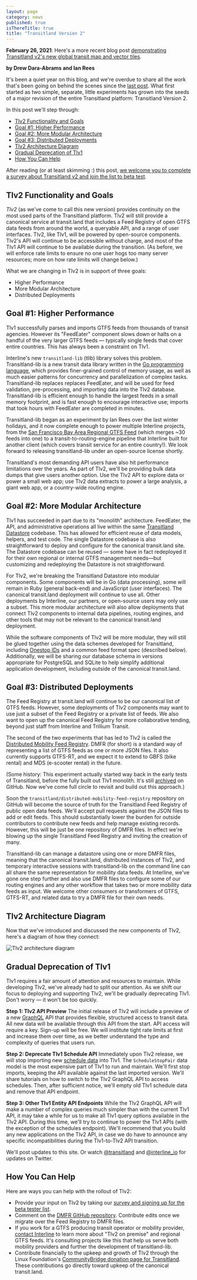 ```yaml
---
layout: page
category: news
published: true
isThereTitle: true
title: "Transitland Version 2"
---
```


<div class="notification is-info">
  <p><strong>February 26, 2021</strong>: Here's a more recent blog post <a href="/news/2021/02/26/transitland-v2-vector-map-tiles">demonstrating Transitland v2's new global transit map and vector tiles</a>.</p>
</div>

**by Drew Dara-Abrams and Ian Rees**

It's been a quiet year on this blog, and we're overdue to share all the work that's been going on behind the scenes since the [last post](/news/2019/01/08/transitland-continues.html). What first started as two simple, separate, little experiments has grown into the seeds of a major revision of the entire Transitland platform: Transitland Version 2.

In this post we'll step through:
- [Tlv2 Functionality and Goals](/news/2019/10/17/tlv2.html#tlv2-functionality-and-goals)
- [Goal #1: Higher Performance](/news/2019/10/17/tlv2.html#goal-1-higher-performance)
- [Goal #2: More Modular Architecture](/news/2019/10/17/tlv2.html#goal-2-more-modular-architecture)
- [Goal #3: Distributed Deployments](/news/2019/10/17/tlv2.html#goal-3-distributed-deployments)
- [Tlv2 Architecture Diagram](/news/2019/10/17/tlv2.html#tlv2-architecture-diagram)
- [Gradual Deprecation of Tlv1](/news/2019/10/17/tlv2.html#gradual-deprecation-of-tlv1)
- [How You Can Help](/news/2019/10/17/tlv2.html#how-you-can-help)

After reading (or at least skimming :) this post, [we welcome you to complete a survey about Transitland v2 and join the list to beta test](https://docs.google.com/forms/d/e/1FAIpQLSdmhW28zcP1kBMBkmelAt7OQGqKjRcoILjsbZvGXLsGfmFNGw/viewform).

<!-- more -->

## Tlv2 Functionality and Goals

_Tlv2_ (as we've come to call this new version) provides continuity on the most used parts of the Transitland platform. Tlv2 will still provide a canonical service at transit.land that includes a Feed Registry of open GTFS data feeds from around the world, a queryable API, and a range of user interfaces. Tlv2, like Tlv1, will be powered by open-source components. Tlv2's API will continue to be accessible without charge, and most of the Tlv1 API will continue to be available during the transition. (As before, we will enforce rate limits to ensure no one user hogs too many server resources; more on how rate limits will change below.)

What we are changing in Tlv2 is in support of three goals:
- Higher Performance
- More Modular Architecture
- Distributed Deployments

## Goal #1: Higher Performance

Tlv1 successfully parses and imports GTFS feeds from thousands of transit agencies. However its "FeedEater" component slows down or halts on a handful of the very larger GTFS feeds &mdash; typically single feeds that cover entire countries. This has always been a constraint on Tlv1. 

Interline's new `transitland-lib` (tlib) library solves this problem. Transitland-lib is a new transit data library written in the [Go programming language](https://golang.org/), which provides finer-grained control of memory usage, as well as much easier patterns for concurrency and parallelization of complex tasks. Transitland-lib replaces replaces FeedEater, and will be used for feed validation, pre-processing, and importing data into the Tlv2 database. Transitland-lib is efficient enough to handle the largest feeds in a small memory footprint, and is fast enough to encourage interactive use; imports that took hours with FeedEater are completed in minutes.

Transitland-lib began as an experiment by Ian Rees over the last winter holidays, and it now complete enough to power multiple Interline projects, from the [San Francisco Bay Area Regional GTFS Feed](https://www.interline.io/blog/metropolitan-transportation-commission-selects-interline/) (which merges ~30 feeds into one) to a transit-to-routing-engine pipeline that Interline built for another client (which covers transit service for an entire country!). We look forward to releasing transitland-lib under an open-source license shortly.

Transitland's most demanding API users have also hit performance limitations over the years. As part of Tlv2, we'll be providing bulk data dumps that give users another option. Use the Tlv2 API to explore data or power a small web app; use Tlv2 data extracts to power a large analysis, a giant web app, or a country-wide routing engine.

## Goal #2: More Modular Architecture

Tlv1 has succeeded in part due to its "monolith" architecture. FeedEater, the API, and administrative operations all live within the same [Transitland Datastore](https://transit.land/documentation/datastore/) codebase. This has allowed for efficient reuse of data models, helpers, and test code. The single Datastore codebase is also straightforward to deploy and configure for the canonical transit.land site. The Datastore codebase can be reused &mdash; some have in fact redeployed it for their own regional or internal GTFS management needs&mdash;but customizing and redeploying the Datastore is not straightforward.

For Tlv2, we're breaking the Transitland Datastore into modular components. Some components will be in Go (data processing), some will remain in Ruby (general back-end) and JavaScript (user interfaces). The canonical transit.land deployment will continue to use all. Other deployments by Interline, our partners, or open-source users may only use a subset. This more modular architecture will also allow deployments that connect Tlv2 components to internal data pipelines, routing engines, and other tools that may not be relevant to the canonical transit.land deployment.

While the software components of Tlv2 will be more modular, they will still be glued together using the data schemes developed for Transitland, including [Onestop IDs](https://transit.land/documentation/onestop-id-scheme/) and a common feed format spec (described below). Additionally, we will be sharing our database schema in versions appropriate for PostgreSQL and SQLite to help simplify additional application development, including outside of the canonical transit.land.

## Goal #3: Distributed Deployments

The Feed Registry at transit.land will continue to be our canonical list of GTFS feeds. However, some deployments of Tlv2 components may want to use just a subset of the Feed Registry or a private list of feeds. We also want to open up the canonical Feed Registry for more collaborative tending, beyond just staff from Interline and Trillium Transit.

The second of the two experiments that has led to Tlv2 is called the [Distributed Mobility Feed Registry](https://github.com/transitland/distributed-mobility-feed-registry). DMFR (for short) is a standard way of representing a list of GTFS feeds as one or more JSON files. It also currently supports GTFS-RT, and we expect it to extend to GBFS (bike rental) and MDS (e-scooter rental) in the future.

(Some history: This experiment actually started way back in the early tests of Transitland, before the fully built out Tlv1 monolith. It's still [archived](https://github.com/transitland/transitland-datastore) on GitHub. Now we've come full circle to revisit and build out this approach.)

Soon the `transitland/distributed-mobility-feed-registry` repository on GitHub will become the source of truth for the Transitland Feed Registry of public open data feeds. We'll accept pull requests against the JSON files to add or edit feeds. This should substantially lower the burden for outside contributors to contribute new feeds and help manage existing records. However, this will be just be one repository of DMFR files. In effect we're blowing up the single Transitland Feed Registry and inviting the creation of many.

Transitland-lib can manage a datastore using one or more DMFR files, meaning that the canonical transit.land, distributed instances of Tlv2, and temporary interactive sessions with transitland-lib on the command line can all share the same representation for mobility data feeds. At Interline, we've gone one step further and also use DMFR files to configure some of our routing engines and any other workflow that takes two or more mobility data feeds as input. We welcome other consumers or transformers of GTFS, GTFS-RT, and related data to try a DMFR file for their own needs.

## Tlv2 Architecture Diagram

Now that we've introduced and discussed the new components of Tlv2, here's a diagram of how they connect:

![Tlv2 architecture diagram](/images/tlv2/tlv2-architecture-diagram.png)

## Gradual Deprecation of Tlv1

Tlv1 requires a fair amount of attention and resources to maintain. While developing Tlv2, we've already had to split our attention. As we shift our focus to deploying and supporting Tlv2, we'll be gradually deprecating Tlv1. Don't worry &mdash; it won't be too quickly.

**Step 1: Tlv2 API Preview** The initial release of Tlv2 will include a preview of a new [GraphQL](https://graphql.org/) API that provides flexible, structured access to transit data. All new data will be available through this API from the start. API access will require a key. Sign-up will be free. We will institute tight rate limits at first and increase them over time, as we better understand the type and complexity of queries that users run.

**Step 2: Deprecate Tlv1 Schedule API** Immediately upon Tlv2 release, we will stop importing new [schedule data](https://transit.land/documentation/datastore/schedules.html) into Tlv1. The <code>ScheduleStopPair</code> data model is the most expensive part of Tlv1 to run and maintain. We'll first stop imports, keeping the API available against the last imported version. We'll share tutorials on how to switch to the Tlv2 GraphQL API to access schedules. Then, after sufficient notice, we'll empty old Tlv1 schedule data and remove that API endpoint.

**Step 3: Other Tlv1 Entity API Endpoints** While the Tlv2 GraphQL API will make a number of complex queries much simpler than with the current Tlv1 API, it may take a while for us to make all Tlv1 query options available in the Tlv2 API. During this time, we'll try to continue to power the Tlv1 APIs (with the exception of the schedules endpoint). We'll recommend that you build any new applications on the Tlv2 API, in case we do have to announce any specific incompatibilities during the Tlv1-to-Tlv2 API transition.

We'll post updates to this site. Or watch [@transitland](https://twitter.com/transitland) and [@interline_io](https://twitter.com/interline_io) for updates on Twitter.

## How You Can Help

Here are ways you can help with the rollout of Tlv2:

- Provide your input on Tlv2 by taking our [survey and signing up for the beta tester list](https://docs.google.com/forms/d/e/1FAIpQLSdmhW28zcP1kBMBkmelAt7OQGqKjRcoILjsbZvGXLsGfmFNGw/viewform).
- Comment on the [DMFR GitHub repository](https://funding.communitybridge.org/projects/transitland). Contribute edits once we migrate over the Feed Registry to DMFR files.
- If you work for a GTFS producing transit operator or mobility provider, [contact Interline](mailto:info@interline.io) to learn more about "Tlv2 on premise" and regional GTFS feeds. It's consulting projects like this that help us serve both mobility providers and further the development of transitland-lib.
- Contribute financially to the upkeep and growth of Tlv2 through the Linux Foundation's [CommunityBridge donation page for Transitland](https://funding.communitybridge.org/projects/transitland). These contributions go directly toward upkeep of the canonical transit.land.
